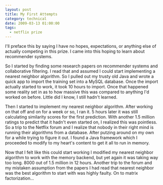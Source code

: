 ```yaml
---
layout: post
title: My First Attempts
category: technical
date: 2009-03-13 01:00:00
tags:
  - netflix prize
---
```

I'll preface this by saying I have no hopes, expectations, or anything else of actually competing in this prize.  I came into this hoping to learn about recommender systems.

So I started by finding some research papers on recommender systems and collaborative filtering.  I read that and assumed I could start implementing a nearest neighbor algorithm.  So I pulled out my trusty old Java and wrote a quick app to import the training set into a MySQL database.  Once the import actually started to work, it took 10 hours to import.  Once that happened some reality set in as to how massive this was compared to anything I'd worked on before.  Little did I know, I still hadn't learned.

Then I started to implement my nearest neighbor algorithm.  After working on that off and on for a week or so, I ran it.  5 hours later it was still calculating similarity scores for the first prediction. With another 1.5 million ratings to predict that it hadn't even started on, I realized this was pointless.  So a trip to the Netflix forum and I realize that nobody in their right mind is running their algorithms from a database. After putzing around on my own for a while trying to figure it out.  I found a Java framework which I proceeded to modify to my heart's content to get it all to run in memory.

Now that I felt like this could start working I modified my nearest neighbor algorithm to work with the memory backend, but yet again it was taking way too long.  8000 out of 1.5 million in 12 hours.  Another trip to the forum and my mistaken assumption from the papers I had read that nearest neighbor was the best algorithm to start with was highly faulty.  On to matrix factorization...
